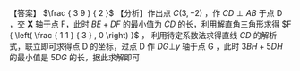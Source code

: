 【答案】 $\frac { 3 9 } { 2 }$
【分析】作出点 $C ( 3 , - 2 )$ ，作 $C D \perp A B$ 于点 $\mathrm { D }$ ，交 $\mathbf { X }$ 轴于点 F，此时 $B E + D F$ 的最小值为 $C D$ 的长，利用解直角三角形求得 $F { \left( \frac { 1 1 } { 3 } , 0 \right) }$ ， 利用待定系数法求得直线 $C D$ 的解析式，联立即可求得点 D 的坐标，过点 D 作 $D G \bot y$ 轴于点 $\mathrm { G }$ ，此时 $3 B H + 5 D H$ 的最小值是 $5 D G$ 的长，据此求解即可

